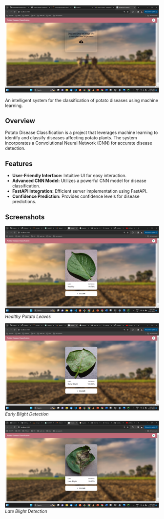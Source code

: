 ![Potato Disease Classification](https://github.com/malaythakur/potato-disease-classification/blob/master/potato-disease/screenshots/Home.png)

An intelligent system for the classification of potato diseases using machine learning.

## Overview

Potato Disease Classification is a project that leverages machine learning to identify and classify diseases affecting potato plants. The system incorporates a Convolutional Neural Network (CNN) for accurate disease detection.

## Features

- **User-Friendly Interface:** Intuitive UI for easy interaction.
- **Advanced CNN Model:** Utilizes a powerful CNN model for disease classification.
- **FastAPI Integration:** Efficient server implementation using FastAPI.
- **Confidence Prediction:** Provides confidence levels for disease predictions.

## Screenshots

![Screenshot 1](https://github.com/malaythakur/potato-disease-classification/blob/master/potato-disease/screenshots/Healthy.png)
*Healthy Potato Leaves*

![Screenshot 2](https://github.com/malaythakur/potato-disease-classification/blob/master/potato-disease/screenshots/EarlyBlight.png)
*Early Blight Detection*

![Screenshot 3](https://github.com/malaythakur/potato-disease-classification/blob/master/potato-disease/screenshots/LateBlight.png)
*Late Blight Detection*

